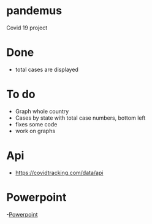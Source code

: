 # pandemus
Covid 19 project

# Done
- total cases are displayed

# To do 
- Graph whole country
- Cases by state with total case numbers, bottom left
- fixes some code
- work on graphs

# Api 
- https://covidtracking.com/data/api

# Powerpoint
-[Powerpoint](https://docs.google.com/presentation/d/1pJfKrtAgKHVZTj7iE2xhouAOaY-uh-d8dE0RIX3oG2g/edit?usp=sharing)
